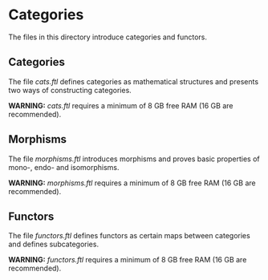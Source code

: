 # Categories

The files in this directory introduce categories and functors.


## Categories

The file _cats.ftl_ defines categories as mathematical structures and presents
two ways of constructing categories.

**WARNING:** _cats.ftl_ requires a minimum of 8 GB free RAM (16 GB are
recommended).


## Morphisms

The file _morphisms.ftl_ introduces morphisms and proves basic properties of
mono-, endo- and isomorphisms.

**WARNING:** _morphisms.ftl_ requires a minimum of 8 GB free RAM (16 GB are
recommended).


## Functors

The file _functors.ftl_ defines functors as certain maps between categories and
defines subcategories.

**WARNING:** _functors.ftl_ requires a minimum of 8 GB free RAM (16 GB are
recommended).
